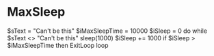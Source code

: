 # MaxSleep
$sText = "Can't be this"  $iMaxSleepTime = 10000  $iSleep = 0  do while $sText &lt;> "Can't be this"      sleep(1000)      $iSleep += 1000      if $iSleep > $iMaxSleepTime then ExitLoop  loop
